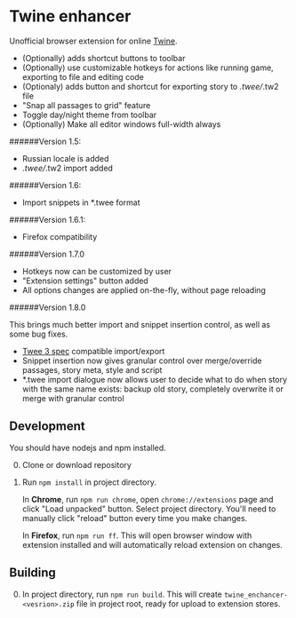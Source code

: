 # Twine enhancer

Unofficial browser extension for online [Twine](https://twinery.org/2/).

* (Optionally) adds shortcut buttons to toolbar
* (Optionally) use customizable hotkeys for actions like running game, exporting to file and editing code
* (Optionaly) adds button and shortcut for exporting story to *.twee/*.tw2 file
* "Snap all passages to grid" feature
* Toggle day/night theme from toolbar
* (Optionally) Make all editor windows full-width always

######Version 1.5:

* Russian locale is added
* *.twee/*.tw2 import added

######Version 1.6:

* Import snippets in *.twee format

######Version 1.6.1:

* Firefox compatibility

######Version 1.7.0

* Hotkeys now can be customized by user
* "Extension settings" button added
* All options changes are applied on-the-fly, without page reloading

######Version 1.8.0

This brings much better import and snippet insertion control, as well as some bug fixes.

* [Twee 3 spec](https://github.com/iftechfoundation/twine-specs/blob/master/twee-3-specification.md) compatible import/export
* Snippet insertion now gives granular control over merge/override passages, story meta, style and script
* *.twee import dialogue now allows user to decide what to do when story with the same name exists: backup old story, completely overwrite it or merge with granular control

## Development

You should have nodejs and npm installed.

0. Clone or download repository
0. Run `npm install` in project directory.
    
    In **Chrome**, run `npm run chrome`, open `chrome://extensions` page and click "Load unpacked" button. Select project directory. You'll need to manually click "reload" button every time you make changes.
    
    In **Firefox**, run `npm run ff`. This will open browser window with extension installed and will automatically reload extension on changes.


## Building

0. In project directory, run `npm run build`. This will create `twine_enchancer-<vesrion>.zip` file in project root, ready for upload to extension stores.
